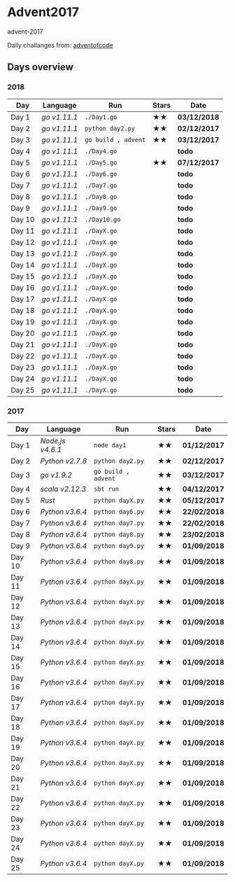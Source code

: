 # Advent2017
advent-2017

Daily challanges from:
[adventofcode](http://adventofcode.com/2017)

## Days overview

### 2018
| Day| Language | Run | Stars | Date |
| --- | --- | --- | --- | --- |
| Day 1 | *go v1.11.1* | `./Day1.go` | ★★ | **03/12/2018** |
| Day 2 | *go v1.11.1* | `python day2.py` | ★★ | **02/12/2017** |
| Day 3 | *go v1.11.1* | `go build , advent` | ★★ | **03/12/2017** |
| Day 4 | *go v1.11.1*  | `./Day4.go` |  | **todo** |
| Day 5 | *go v1.11.1* | `./Day5.go` | ★★ | **07/12/2017** |
| Day 6 | *go v1.11.1*  | `./Day6.go` |  | **todo** |
| Day 7 | *go v1.11.1*  | `./Day7.go` |  | **todo** |
| Day 8 | *go v1.11.1*  | `./Day8.go` |  | **todo** |
| Day 9 | *go v1.11.1*  | `./Day9.go` |  | **todo** |
| Day 10 | *go v1.11.1*  | `./Day10.go` |  | **todo** |
| Day 11 | *go v1.11.1*   | `./DayX.go` |  |  **todo** |
| Day 12 | *go v1.11.1*   | `./DayX.go` |  |  **todo** |
| Day 13 | *go v1.11.1*   | `./DayX.go` |  |  **todo** |
| Day 14 | *go v1.11.1*   | `./DayX.go` |  |  **todo** |
| Day 15 | *go v1.11.1*   | `./DayX.go` |  |  **todo** |
| Day 16 | *go v1.11.1*   | `./DayX.go` |  |  **todo** |
| Day 17 | *go v1.11.1*   | `./DayX.go` |  |  **todo** |
| Day 18 | *go v1.11.1*   | `./DayX.go` |  |  **todo** |
| Day 19 | *go v1.11.1*   | `./DayX.go` |  |  **todo** |
| Day 20 | *go v1.11.1*   | `./DayX.go` |  |  **todo** |
| Day 21 | *go v1.11.1*   | `./DayX.go` |  |  **todo** |
| Day 22 | *go v1.11.1*   | `./DayX.go` |  |  **todo** |
| Day 23 | *go v1.11.1*   | `./DayX.go` |  |  **todo** |
| Day 24 | *go v1.11.1*   | `./DayX.go` |  |  **todo** |
| Day 25 | *go v1.11.1*   | `./DayX.go` |  |  **todo** |

### 2017 
| Day| Language | Run | Stars | Date |
| --- | --- | --- | --- | --- |
| Day 1 | *Node.js v4.6.1* | `node day1` | ★★ | **01/12/2017** |
| Day 2 | *Python v2.7.8* | `python day2.py` | ★★ | **02/12/2017** |
| Day 3 | *go v1.9.2* | `go build , advent` | ★★ | **03/12/2017** |
| Day 4 | *scala v2.12.3* | `sbt run` | ★★ | **04/12/2017** |
| Day 5 | *Rust* | `python dayX.py` | ★★ | **05/12/2017** |
| Day 6 | *Python v3.6.4* | `python day6.py` | ★★ | **22/02/2018** |
| Day 7 | *Python v3.6.4* | `python day7.py` | ★★ | **22/02/2018** |
| Day 8 | *Python v3.6.4* | `python day8.py` | ★★ | **23/02/2018** |
| Day 9 | *Python v3.6.4* | `python day9.py` | ★★ | **01/09/2018** |
| Day 10 | *Python v3.6.4* | `python day8.py` | ★★ | **01/09/2018** |
| Day 11 | *Python v3.6.4*  | `python dayX.py` | ★★ |  **01/09/2018** |
| Day 12 | *Python v3.6.4*  | `python dayX.py` | ★★ |  **01/09/2018** |
| Day 13 | *Python v3.6.4*  | `python dayX.py` | ★★ |  **01/09/2018** |
| Day 14 | *Python v3.6.4*  | `python dayX.py` | ★★ |  **01/09/2018** |
| Day 15 | *Python v3.6.4*  | `python dayX.py` | ★★ |  **01/09/2018** |
| Day 16 | *Python v3.6.4*  | `python dayX.py` | ★★ |  **01/09/2018** |
| Day 17 | *Python v3.6.4*  | `python dayX.py` | ★★ |  **01/09/2018** |
| Day 18 | *Python v3.6.4*  | `python dayX.py` | ★★ |  **01/09/2018** |
| Day 19 | *Python v3.6.4*  | `python dayX.py` | ★★ |  **01/09/2018** |
| Day 20 | *Python v3.6.4*  | `python dayX.py` | ★★ |  **01/09/2018** |
| Day 21 | *Python v3.6.4*  | `python dayX.py` | ★★ |  **01/09/2018** |
| Day 22 | *Python v3.6.4*  | `python dayX.py` | ★★ |  **01/09/2018** |
| Day 23 | *Python v3.6.4*  | `python dayX.py` | ★★ |  **01/09/2018** |
| Day 24 | *Python v3.6.4*  | `python dayX.py` | ★★ |  **01/09/2018** |
| Day 25 | *Python v3.6.4*  | `python dayX.py` | ★★ |  **01/09/2018** |
